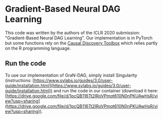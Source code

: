 # Gradient-Based Neural DAG Learning

This code was written by the authors of the ICLR 2020 submission: "Gradient-Based Neural DAG Learning". 
Our implementation is in PyTorch but some functions rely on the 
[Causal Discovery Toolbox](https://diviyan-kalainathan.github.io/CausalDiscoveryToolbox/html/index.html) which relies 
partly on the R programming language. 

## Run the code
To use our implementation of GraN-DAG, simply install Singularity (instructions: [https://www.sylabs.io/guides/3.0/user-guide/installation.html](https://www.sylabs.io/guides/3.0/user-guide/installation.html)) 
and run the code in our container (download it here: [https://drive.google.com/file/d/1pcQB116Tt2IRoVPmqt610N0nPKUAwHsR/view?usp=sharing](https://drive.google.com/file/d/1pcQB116Tt2IRoVPmqt610N0nPKUAwHsR/view?usp=sharing)).
